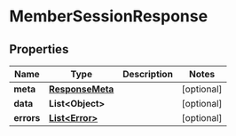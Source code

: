 

# MemberSessionResponse

        

## Properties

| Name | Type | Description | Notes |
|------------ | ------------- | ------------- | -------------|
|**meta** | [**ResponseMeta**](ResponseMeta.md) |  |  [optional] |
|**data** | **List&lt;Object&gt;** |  |  [optional] |
|**errors** | [**List&lt;Error&gt;**](Error.md) |  |  [optional] |



